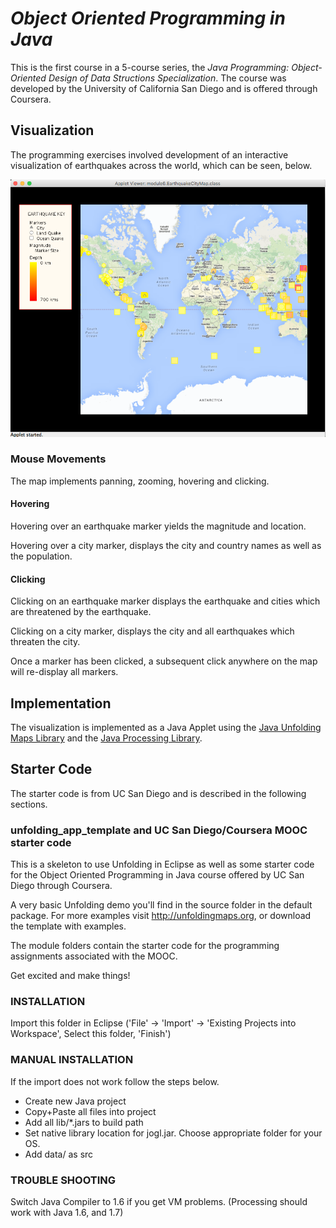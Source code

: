 # <i>Object Oriented Programming in Java</i>

This is the first course in a 5-course series, the <i>Java Programming: Object-Oriented Design of Data Structions 
Specialization</i>.  The course was developed by the University of California San Diego and is offered through Coursera.

## Visualization

The programming exercises involved development of an interactive visualization of earthquakes across the world,
which can be seen, below.

![screenshot](earthquake.png)

### Mouse Movements
The map implements panning, zooming, hovering and clicking.

#### Hovering 
Hovering over an earthquake marker yields the magnitude and location.

Hovering over a city marker, displays the city and country names as well as the population.

#### Clicking
Clicking on an earthquake marker displays the earthquake and cities which are threatened by the earthquake.

Clicking on a city marker, displays the city and all earthquakes which threaten the city.

Once a marker has been clicked, a subsequent click anywhere on the map will re-display all markers.

## Implementation
The visualization is implemented as a Java Applet using the [Java Unfolding Maps Library](http://unfoldingmaps.org/javadoc/) and
the [Java Processing Library](https://www.processing.org/reference/).

## Starter Code
The starter code is from UC San Diego and is described in the following sections.

### unfolding_app_template and UC San Diego/Coursera MOOC starter code

This is a skeleton to use Unfolding in Eclipse as well as some starter
code for the Object Oriented Programming in Java course offered by 
UC San Diego through Coursera.

A very basic Unfolding demo you'll find in the source folder in the default package. 
For more examples visit http://unfoldingmaps.org, or download the template with
examples.

The module folders contain the starter code for the programming assignments
associated with the MOOC.

Get excited and make things!

### INSTALLATION

Import this folder in Eclipse ('File' -> 'Import' -> 'Existing Projects into
Workspace', Select this folder, 'Finish')

### MANUAL INSTALLATION

If the import does not work follow the steps below.
* Create new Java project
* Copy+Paste all files into project
* Add all lib/*.jars to build path
* Set native library location for jogl.jar. Choose appropriate folder for your OS.
* Add data/ as src


### TROUBLE SHOOTING

Switch Java Compiler to 1.6 if you get VM problems. (Processing should work with Java 1.6, and 1.7)




